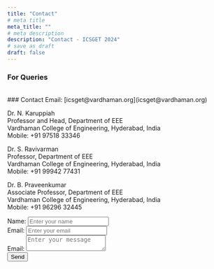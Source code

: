 ```yaml
---
title: "Contact"
# meta title
meta_title: ""
# meta description
description: "Contact - ICSGET 2024"
# save as draft
draft: false
---
```

### For Queries
<br>
### Contact Email: [icsget@vardhaman.org](icsget@vardhaman.org)

Dr. N. Karuppiah<br>
Professor and Head, Department of EEE<br>
Vardhaman College of Engineering, Hyderabad, India<br>
Mobile: +91 97518 33346<br>

Dr. S. Ravivarman<br>
Professor, Department of EEE<br>
Vardhaman College of Engineering, Hyderabad, India<br>
Mobile: +91 99942 77431<br>

Dr. B. Praveenkumar<br>
Associate Professor, Department of EEE<br>
Vardhaman College of Engineering, Hyderabad, India<br>
Mobile: +91 96296 32445<br>

<p style=”border: 2px solid orange;”>
  <form action="https://airform.io/icsget@vardhaman.org" method="post">
    <label for="fname">Name:</label>
    <input type="text" name="name" placeholder="Enter your name"><br>
    <label for="email">Email:</label>
    <input type="text" name="email" placeholder="Enter your email"><br>
    <label for="message">Email:</label>
    <textarea name="message" placeholder="Enter your message"></textarea><br>
    <button>Send</button>
  </form>
</p>